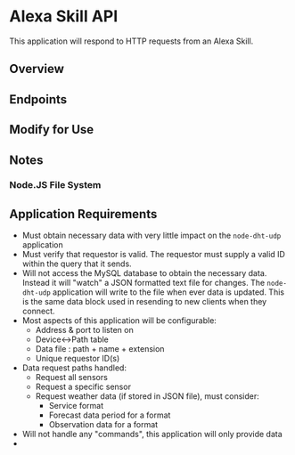 # Alexa Skill API

This application will respond to HTTP requests from an Alexa Skill. 

## Overview



## Endpoints

## Modify for Use

## Notes

### Node.JS File System

### 

## Application Requirements

* Must obtain necessary data with very little impact on the `node-dht-udp` application
* Must verify that requestor is valid. The requestor must supply a valid ID within the query that it sends.
* Will not access the MySQL database to obtain the necessary data. Instead it will "watch" a JSON formatted text file for changes. The `node-dht-udp` application will write to the file when ever data is updated. This is the same data block used in resending to new clients when they connect.
* Most aspects of this application will be configurable:
    * Address & port to listen on
    * Device<->Path table
    * Data file : path + name + extension
    * Unique requestor ID(s)
* Data request paths handled:
    * Request all sensors
    * Request a specific sensor
    * Request weather data (if stored in JSON file), must consider: 
        * Service format
        * Forecast data period for a format
        * Observation data for a format
* Will not handle any "commands", this application will only provide data
* 